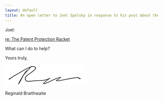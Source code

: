 ```yaml
---
layout: default
title: An open letter to Joel Spolsky in response to his post about the Patent Protection Racket
---
```


Joel:

<u>re: <a href="http://www.joelonsoftware.com/items/2013/04/02.html">The Patent Protection Racket</a></u>

What can I do to help?


Yours truly,  
  
  

![(signed)](/assets/images/signature.png)

Reginald Braithwaite